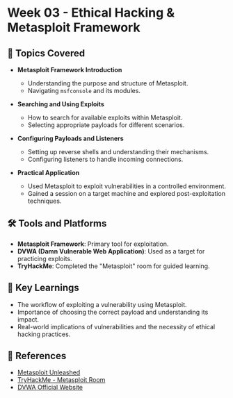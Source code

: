 # Week 03 - Ethical Hacking & Metasploit Framework

## 🧠 Topics Covered
- **Metasploit Framework Introduction**
  - Understanding the purpose and structure of Metasploit.
  - Navigating `msfconsole` and its modules.

- **Searching and Using Exploits**
  - How to search for available exploits within Metasploit.
  - Selecting appropriate payloads for different scenarios.

- **Configuring Payloads and Listeners**
  - Setting up reverse shells and understanding their mechanisms.
  - Configuring listeners to handle incoming connections.

- **Practical Application**
  - Used Metasploit to exploit vulnerabilities in a controlled environment.
  - Gained a session on a target machine and explored post-exploitation techniques.

## 🛠️ Tools and Platforms
- **Metasploit Framework**: Primary tool for exploitation.
- **DVWA (Damn Vulnerable Web Application)**: Used as a target for practicing exploits.
- **TryHackMe**: Completed the "Metasploit" room for guided learning.

## 📌 Key Learnings
- The workflow of exploiting a vulnerability using Metasploit.
- Importance of choosing the correct payload and understanding its impact.
- Real-world implications of vulnerabilities and the necessity of ethical hacking practices.

## 🔗 References
- [Metasploit Unleashed](https://www.offensive-security.com/metasploit-unleashed/)
- [TryHackMe - Metasploit Room](https://tryhackme.com/room/metasploit)
- [DVWA Official Website](http://www.dvwa.co.uk/)
